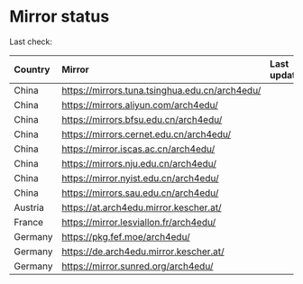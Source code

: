 <script src="./time.js"></script>
# Mirror status
Last check: <script type="text/javascript">localize(1738002588.5498335);</script>

|Country|Mirror|Last update|
|:------|:-----|:----------|
|China|https://mirrors.tuna.tsinghua.edu.cn/arch4edu/|<script type="text/javascript">localize(1737960168);</script>|
|China|https://mirrors.aliyun.com/arch4edu/|<script type="text/javascript">localize(1737960168);</script>|
|China|https://mirrors.bfsu.edu.cn/arch4edu/|<script type="text/javascript">localize(1737960168);</script>|
|China|https://mirrors.cernet.edu.cn/arch4edu/|<script type="text/javascript">localize(1737960168);</script>|
|China|https://mirror.iscas.ac.cn/arch4edu/|<script type="text/javascript">localize(1737916656);</script>|
|China|https://mirrors.nju.edu.cn/arch4edu/|<script type="text/javascript">localize(1737873394);</script>|
|China|https://mirror.nyist.edu.cn/arch4edu/|<script type="text/javascript">localize(1737960168);</script>|
|China|https://mirrors.sau.edu.cn/arch4edu/|<script type="text/javascript">localize(1731653531);</script>|
|Austria|https://at.arch4edu.mirror.kescher.at/|<script type="text/javascript">localize(1737960168);</script>|
|France|https://mirror.lesviallon.fr/arch4edu/|<script type="text/javascript">localize(1737960168);</script>|
|Germany|https://pkg.fef.moe/arch4edu/|<script type="text/javascript">localize(1737960168);</script>|
|Germany|https://de.arch4edu.mirror.kescher.at/|<script type="text/javascript">localize(1737960168);</script>|
|Germany|https://mirror.sunred.org/arch4edu/|<script type="text/javascript">localize(1737960168);</script>|

<script src="./tablefilter/tablefilter.js"></script>
<script src="./table.js"></script>